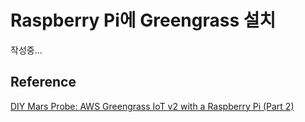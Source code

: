# Raspberry Pi에 Greengrass 설치 

작성중... 

## Reference 

[DIY Mars Probe: AWS Greengrass IoT v2 with a Raspberry Pi (Part 2)](https://www.codeproject.com/Articles/5313472/DIY-Mars-Probe-AWS-Greengrass-IoT-v2-with-a-Rasp-2)
